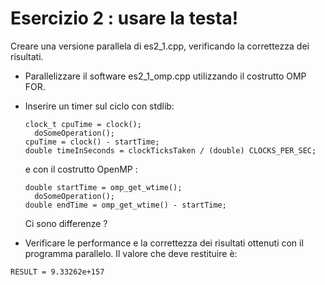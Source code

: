 Esercizio 2 : usare la testa!
===============================

Creare una versione parallela di es2_1.cpp, verificando la correttezza dei risultati.

  - Parallelizzare il software es2_1_omp.cpp utilizzando il costrutto OMP FOR.
  - Inserire un timer sul ciclo con stdlib:

    ```
    clock_t cpuTime = clock();
      doSomeOperation();
    cpuTime = clock() - startTime;
    double timeInSeconds = clockTicksTaken / (double) CLOCKS_PER_SEC;
    ```
    e con il costrutto OpenMP :

    ```
    double startTime = omp_get_wtime();
      doSomeOperation();
    double endTime = omp_get_wtime() - startTime;
    ```
    Ci sono differenze ?
  - Verificare le performance e la correttezza dei risultati ottenuti con il programma parallelo. Il valore che deve restituire è:
  ```
  RESULT = 9.33262e+157

  ```
